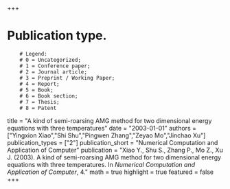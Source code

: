 +++
# Publication type.
        # Legend: 
        # 0 = Uncategorized; 
        # 1 = Conference paper; 
        # 2 = Journal article;
        # 3 = Preprint / Working Paper; 
        # 4 = Report; 
        # 5 = Book; 
        # 6 = Book section;
        # 7 = Thesis; 
        # 8 = Patent
title = "A kind of semi-roarsing AMG method for two dimensional energy equations with three temperatures"
date = "2003-01-01"
authors = ["Yingxion Xiao","Shi Shu","Pingwen Zhang","Zeyao Mo","Jinchao Xu"]
publication_types = ["2"]
publication_short = "Numerical Computation and Application of Computer"
publication = "Xiao Y., Shu S., Zhang P., Mo Z., Xu J. (2003). A kind of semi-roarsing AMG method for two dimensional energy equations with three temperatures. In _Numerical Computation and Application of Computer_, 4."
math = true
highlight = true
featured = false
+++
